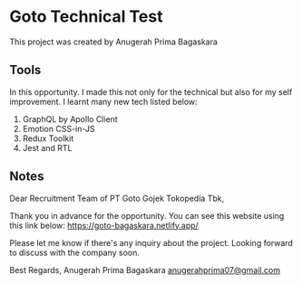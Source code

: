 # Goto Technical Test

This project was created by Anugerah Prima Bagaskara

## Tools

In this opportunity. I made this not only for the technical but also for my self improvement.
I learnt many new tech listed below:
1. GraphQL by Apollo Client
2. Emotion CSS-in-JS
3. Redux Toolkit
4. Jest and RTL

## Notes
Dear Recruitment Team of PT Goto Gojek Tokopedia Tbk,

Thank you in advance for the opportunity. You can see this website using this link below:
https://goto-bagaskara.netlify.app/

Please let me know if there's any inquiry about the project.
Looking forward to discuss with the company soon.

Best Regards,
Anugerah Prima Bagaskara
anugerahprima07@gmail.com